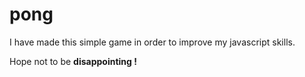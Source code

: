 # pong

I have made this simple game in order to improve my javascript skills.

Hope not to be **disappointing !**
